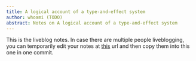 ```yaml
---
title: A logical account of a type-and-effect system
author: whoami (TODO)
abstract: Notes on A logical account of a type-and-effect system
---
```


This is the liveblog notes.  In case there are multiple
people liveblogging, you can temporarily edit your notes
at [this](a-logical-account-of/template.md) url and then copy them into this one in one
commit.
